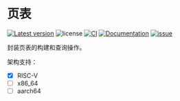 ﻿# 页表

[![Latest version](https://img.shields.io/crates/v/page-table.svg)](https://crates.io/crates/page-table)
![license](https://img.shields.io/github/license/YdrMaster/page-table)
[![CI](https://github.com/YdrMaster/page-table/actions/workflows/build.yml/badge.svg?branch=main)](https://github.com/YdrMaster/page-table/actions)
[![Documentation](https://docs.rs/page-table/badge.svg)](https://docs.rs/page-table)
[![issue](https://img.shields.io/github/issues/YdrMaster/page-table)](https://github.com/YdrMaster/page-table/issues)

封装页表的构建和查询操作。

架构支持：

- [x] RISC-V
- [ ] x86_64
- [ ] aarch64
